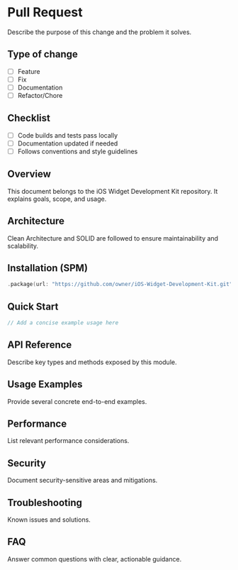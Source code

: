 # Pull Request

Describe the purpose of this change and the problem it solves.

## Type of change

- [ ] Feature
- [ ] Fix
- [ ] Documentation
- [ ] Refactor/Chore

## Checklist

- [ ] Code builds and tests pass locally
- [ ] Documentation updated if needed
- [ ] Follows conventions and style guidelines

## Overview

This document belongs to the iOS Widget Development Kit repository. 
It explains goals, scope, and usage.

## Architecture

Clean Architecture and SOLID are followed to ensure maintainability 
and scalability.

## Installation (SPM)

```swift
.package(url: "https://github.com/owner/iOS-Widget-Development-Kit.git", from: "1.0.0")
```

## Quick Start

```swift
// Add a concise example usage here
```

## API Reference

Describe key types and methods exposed by this module.

## Usage Examples

Provide several concrete end-to-end examples.

## Performance

List relevant performance considerations.

## Security

Document security-sensitive areas and mitigations.

## Troubleshooting

Known issues and solutions.

## FAQ

Answer common questions with clear, actionable guidance.